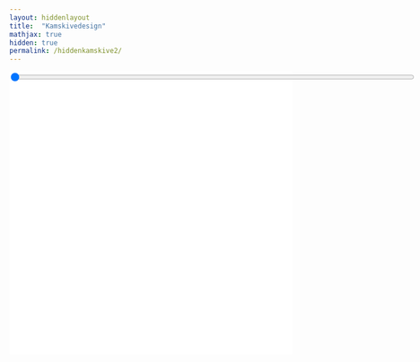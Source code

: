 ```yaml
---
layout: hiddenlayout
title:  "Kamskivedesign"
mathjax: true
hidden: true
permalink: /hiddenkamskive2/
---
```


<div style="background-color: #FFFFFF; height: 505px" >
    <script src="https://cdnjs.cloudflare.com/ajax/libs/p5.js/1.1.9/p5.js"></script>
    <script src="https://cdnjs.cloudflare.com/ajax/libs/p5.js/1.1.9/addons/p5.sound.min.js"></script>
    <script src="/assets/p5js/kamskive/partikkel.js"></script> 
    <script src="/assets/p5js/kamskive/sketch.js"></script> 
    <div id="canvasForHTML"></div>
    <div class="slidecontainer" style="justify-content:left">
  <input type="range" min="1"  max="4" step ="0.001" value="1" class="slider" id="myRange"  style= "width: 720px">
<!-- </div>
<script src="/assets/p5js/kamsk/slider.js"></script> 
</div> -->



